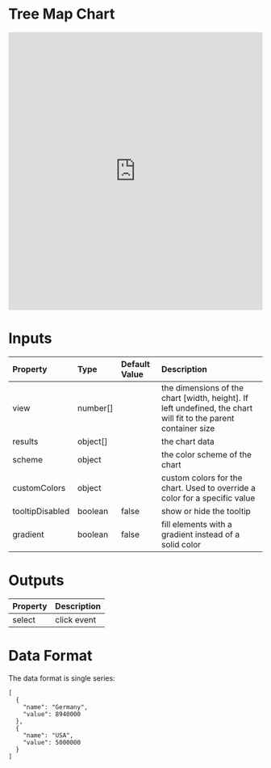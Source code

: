 # Tree Map Chart

<iframe width="100%" height="550" frameborder="0" src="https://embed.plnkr.co/VvVTLXOOsMGfYtT9c1CX?show=preview">
</iframe>

# Inputs

Property        | Type     | Default Value | Description
:-------------- | :------- | :------------ | :--------------------------------------------------------------------------------------------------------------
view            | number[] |               | the dimensions of the chart [width, height]. If left undefined, the chart will fit to the parent container size
results         | object[] |               | the chart data
scheme          | object   |               | the color scheme of the chart
customColors    | object   |               | custom colors for the chart. Used to override a color for a specific value
tooltipDisabled | boolean  | false         | show or hide the tooltip
gradient        | boolean  | false         | fill elements with a gradient instead of a solid color

# Outputs

Property | Description
:------- | :----------
select   | click event

# Data Format

The data format is single series:

```
[
  {
    "name": "Germany",
    "value": 8940000
  },
  {
    "name": "USA",
    "value": 5000000
  }
]
```
